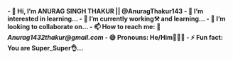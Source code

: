 <b>
- 👋 Hi, I’m ANURAG SINGH THAKUR || @AnuragThakur143
- 👀 I’m interested in learning...
- 🌱 I’m currently working⚒️ and learning...
- 💞️ I’m looking to collaborate on...
- 📫 How to reach me: 📧<em>Anurag1432thakur@gmail.com</em>
- 😄 Pronouns: He/Him🧔🏻‍♂️
- ⚡ Fun fact: You are Super_Super👌...
<b>

<!---
AnuragThakur143/AnuragThakur143 is a ✨ special ✨ repository because its `README.md` (this file) appears on your GitHub profile.
You can click the Preview link to take a look at your changes.
--->
